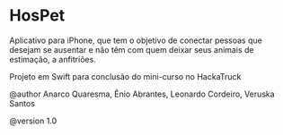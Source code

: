 # HosPet
Aplicativo para iPhone, que tem o objetivo de conectar pessoas que desejam se ausentar e não têm com quem deixar seus animais de estimação, a anfitriões.

Projeto em Swift para conclusão do mini-curso no HackaTruck

@author Anarco Quaresma, Ênio Abrantes, Leonardo Cordeiro, Veruska Santos

@version 1.0
